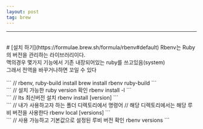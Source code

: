 ```yaml
---
layout: post
tag: brew
---
```

***
<br>
# [설치 하기](https://formulae.brew.sh/formula/rbenv#default)
Rbenv는 Ruby의 버전을 관리하는 라이브러리이다.
<br>
맥의경우 몇가지 기능에서 기존 내장되어있는 ruby를 쓰고있음(system)
<br>
그래서 전역을 바꾸거나하면 꼬일 수 있다
<br>
<br>
```
// rbenv, ruby-build install
brew install rbenv ruby-build
```
<br>
```
// 설치 가능한 ruby version 확인
rbenv install -l
```
<br>
```
// lts 최신버전 설치
rbenv install [version]
```
<br>
```
// 내가 사용하고자 하는 폴더 디렉토리에서 명령어
// 해당 디렉토리에서는 해당 루비 버전을 사용한다
rbenv local [versions]
```
<br>
```
// 사용 가능하고 기본값으로 설정된 루비 버전 확인
rbenv versions
```
<br>

